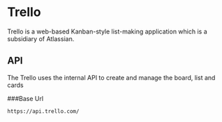 Trello
===== 
Trello is a web-based Kanban-style list-making application which is a subsidiary of Atlassian. 

API 
----
The Trello uses the internal API to create and manage the board, list and cards

###Base Url
```
https://api.trello.com/
```
  

